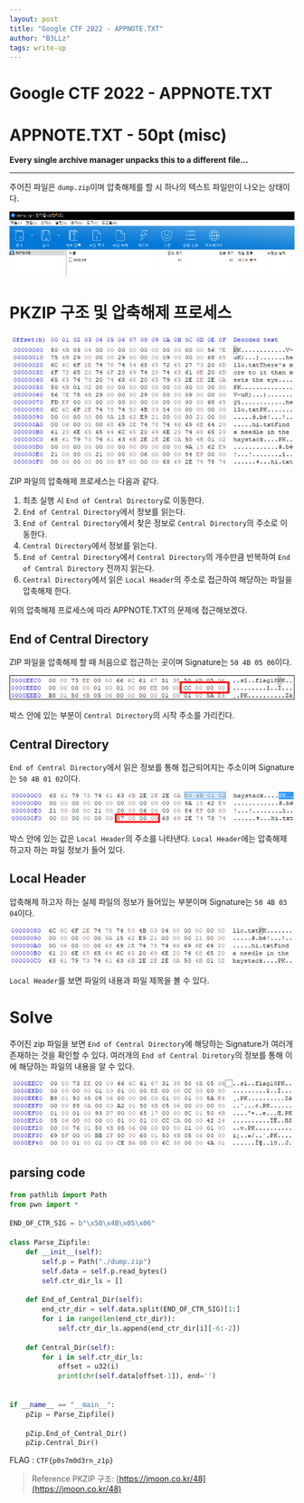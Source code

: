 ```yaml
---
layout: post
title: "Google CTF 2022 - APPNOTE.TXT"
author: "B3LLz"
tags: write-up
---
```

# Google CTF 2022 - APPNOTE.TXT

# APPNOTE.TXT - 50pt (misc)

**Every single archive manager unpacks this to a different file...**

---

주어진 파일은 `dump.zip`이며 압축해제를 할 시 하나의 텍스트 파일만이 나오는 상태이다.

![Untitled](/images/appnote1.png)

# PKZIP 구조 및 압축해제 프로세스

![Untitled](/images/appnote2.png)

ZIP 파일의 압축해제 프로세스는 다음과 같다.

1. 최초 실행 시 `End of Central Directory`로 이동한다.
2. `End of Central Directory`에서 정보를 읽는다.
3. `End of Central Directory`에서 찾은 정보로 `Central Directory`의 주소로 이동한다.
4. `Central Directory`에서 정보를 읽는다.
5. `End of Central Directory`에서 `Central Directory`의 개수만큼 반복하여 `End of Central Directory` 전까지 읽는다.
6. `Central Directory`에서 읽은 `Local Header`의 주소로 접근하여 해당하는 파일을 압축해제 한다.

위의 압축해제 프로세스에 따라 APPNOTE.TXT의 문제에 접근해보겠다.

## End of Central Directory

ZIP 파일을 압축해제 할 때 처음으로 접근하는 곳이며 Signature는 `50 4B 05 06`이다.

![Untitled](/images/appnote3.png)

박스 안에 있는 부분이 `Central Directory`의 시작 주소를 가리킨다.

## Central Directory

`End of Central Directory`에서 읽은 정보를 통해 접근되어지는 주소이며 Signature는 `50 4B 01 02`이다.

![Untitled](/images/appnote4.png)

박스 안에 있는 값은 `Local Header`의 주소를 나타낸다. `Local Header`에는 압축해제 하고자 하는 파일 정보가 들어 있다.

## Local Header

압축해제 하고자 하는 실제 파일의 정보가 들어있는 부분이며 Signature는 `50 4B 03 04`이다.

![Untitled](/images/appnote5.png)

`Local Header`를 보면 파일의 내용과 파일 제목을 볼 수 있다.

# Solve

주어진 zip 파일을 보면 `End of Central Directory`에 해당하는 Signature가 여러개 존재하는 것을 확인할 수 있다. 여러개의 `End of Central Diretory`의 정보를 통해 이에 해당하는 파일의 내용을 알 수 있다.

![Untitled](/images/appnote6.png)

## parsing code

```python
from pathlib import Path
from pwn import *

END_OF_CTR_SIG = b"\x50\x4B\x05\x06"

class Parse_Zipfile:
    def __init__(self):
        self.p = Path("./dump.zip")
        self.data = self.p.read_bytes()
        self.ctr_dir_ls = []
    
    def End_of_Central_Dir(self):
        end_ctr_dir = self.data.split(END_OF_CTR_SIG)[1:]
        for i in range(len(end_ctr_dir)):
            self.ctr_dir_ls.append(end_ctr_dir[i][-6:-2])
    
    def Central_Dir(self):
        for i in self.ctr_dir_ls:
            offset = u32(i)
            print(chr(self.data[offset-1]), end='')
            

if __name__ == "__main__":
    pZip = Parse_Zipfile()

    pZip.End_of_Central_Dir()
    pZip.Central_Dir()
```

FLAG : `CTF{p0s7m0d3rn_z1p}`

> Reference
PKZIP 구조:  [https://jmoon.co.kr/48](https://jmoon.co.kr/48)
>
